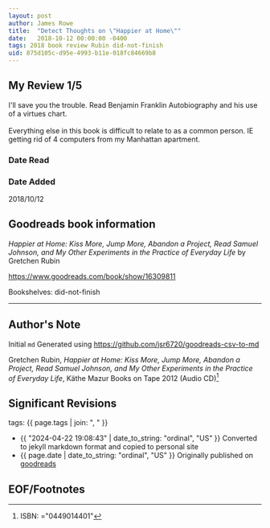 ```yaml
---
layout: post
author: James Rowe
title:  "Detect Thoughts on \"Happier at Home\""
date:   2018-10-12 00:00:00 -0400
tags: 2018 book review Rubin did-not-finish
uid: 875d105c-d95e-4993-b11e-018fc84669b8
---
```




## My Review 1/5

I'll save you the trouble. Read Benjamin Franklin Autobiography and his use of a virtues chart.<br/><br/>Everything else in this book is difficult to relate to as a common person. IE getting rid of 4 computers from my Manhattan apartment.

### Date Read


### Date Added
2018/10/12

## Goodreads book information

*Happier at Home: Kiss More, Jump More, Abandon a Project, Read Samuel Johnson, and My Other Experiments in the Practice of Everyday Life* by Gretchen Rubin

https://www.goodreads.com/book/show/16309811

Bookshelves: did-not-finish

---

## Author's Note

Initial `md` Generated using https://github.com/jsr6720/goodreads-csv-to-md

Gretchen Rubin, *Happier at Home: Kiss More, Jump More, Abandon a Project, Read Samuel Johnson, and My Other Experiments in the Practice of Everyday Life*, Käthe Mazur Books on Tape 2012 (Audio CD)[^1]

## Significant Revisions

tags: {{ page.tags | join: ", " }} <!-- todo move this somewhere -->

- {{ "2024-04-22 19:08:43" | date_to_string: "ordinal", "US" }} Converted to jekyll markdown format and copied to personal site
- {{ page.date | date_to_string: "ordinal", "US" }} Originally published on [goodreads](https://www.goodreads.com)

## EOF/Footnotes

[^1]: ISBN: ="0449014401"